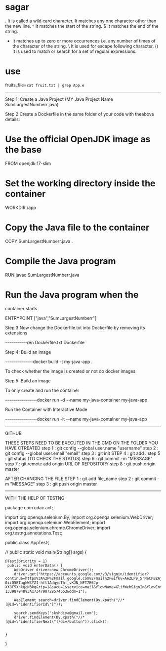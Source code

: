 # sagar
.	It is called a wild card character, It matches any one character other than the new line.
^	It matches the start of the string.
$	It matches the end of the string.
*	It matches up to zero or more occurrences i.e. any number of times of the character of the string.
\	It is used for escape following character.
()	It is used to match or search for a set of regular expressions.


# use 
fruits_file=`cat fruit.txt | grep App.e`

------------------------------------------------------------------------------------------------------------------------------------------
Step 1: Create a Java Project
(MY Java Project Name SumLargestNumberr.java)

Step 2:Create a Dockerfile in the same folder of your code with theabove details:

# Use the official OpenJDK image as the base
FROM openjdk:17-slim

# Set the working directory inside the container
WORKDIR /app

# Copy the Java file to the container
COPY SumLargestNumberr.java .

# Compile the Java program
RUN javac SumLargestNumberr.java

# Run the Java program when the
container starts

ENTRYPOINT ["java","SumLargestNumberr"]



Step 3:Now change the Dockerfile.txt into Dockerfile by removing its extensions

-----------ren Dockerfile.txt Dockerfile


Step 4: Build an image

 --------------docker build -t my-java-app .

To check whether the image is created or not do
docker images

Step 5: Build an image

To only create and run the container

----------------docker run -d --name my-java-container my-java-app

Run the Container with Interactive
Mode

----------------docker run -it --name my-java-container my-java-app




**********************************************************************************************
GITHUB

THESE STEPS NEED TO BE EXECUTED IN THE CMD ON THE FOLDER YOU HAVE CTREATED
step 1 : git config --global user.name "username"
step 2 : git config --global user.email "email"
step 3 : git init
STEP 4 : git add .
step 5 : git status (TO CHECK THE STATUS)
step 6 : git commit -m "MESSAGE"
step 7 : git remote add origin URL OF REPOSITORY
step 8 : git push origin master

AFTER CHANGING THE FILE
STEP 1 : git add file_name
step 2 : git commit -m "MESSAGE"
step 3 : git push origin master

********************************************************************************************

WITH THE HELP OF TESTNG 

package com.cdac.act;

import org.openqa.selenium.By;
import org.openqa.selenium.WebDriver;
import org.openqa.selenium.WebElement;
import org.openqa.selenium.chrome.ChromeDriver;
import org.testng.annotations.Test;

public class AppTest{
	
//	public static void main(String[] args) {
	
	@Test(priority = 1)
	 public void enterData() { 
		WebDriver driver=new ChromeDriver();
		driver.get("https://accounts.google.com/v3/signin/identifier?continue=https%3A%2F%2Fmail.google.com%2Fmail%2F&ifkv=AeZLP9_5rNeCPBZAjy4G-0iiQ5ETagkW3YZI-hft1AdqycTh-_vKJN_NFT7E6Jp-XX8F5XnkQcN3kg&rip=1&sacu=1&service=mail&flowName=GlifWebSignIn&flowEntry=ServiceLogin&dsh=S-133987948%3A1734790728574653&ddm=1");
		
		WebElement search=driver.findElement(By.xpath("//*[@id=\"identifierId\"]"));
		
		search.sendKeys("skshdiya@gmail.com");
	    driver.findElement(By.xpath("//*[@id=\"identifierNext\"]/div/button")).click();
		
		
	}
	
}
